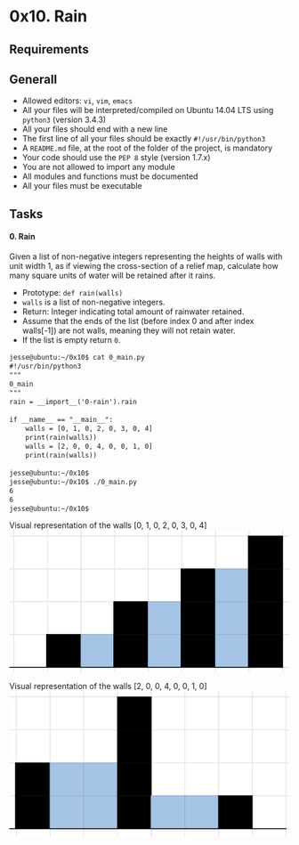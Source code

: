 0x10. Rain
===

Requirements
---

## Generall
- Allowed editors: ```vi```, ```vim```, ```emacs```
- All your files will be interpreted/compiled on Ubuntu 14.04 LTS using ```python3``` (version 3.4.3)
- All your files should end with a new line
- The first line of all your files should be exactly ```#!/usr/bin/python3```
- A ```README.md``` file, at the root of the folder of the project, is mandatory
- Your code should use the ```PEP 8``` style (version 1.7.x)
- You are not allowed to import any module
- All modules and functions must be documented
- All your files must be executable

## Tasks
#### 0. Rain

Given a list of non-negative integers representing the heights of walls with unit width 1, as if viewing the cross-section of a relief map, calculate how many square units of water will be retained after it rains.

- Prototype: ```def rain(walls)```
- ```walls``` is a list of non-negative integers.
- Return: Integer indicating total amount of rainwater retained.
- Assume that the ends of the list (before index 0 and after index walls[-1]) are not walls, meaning they will not retain water.
- If the list is empty return ```0```.
```shell
jesse@ubuntu:~/0x10$ cat 0_main.py
#!/usr/bin/python3
"""
0_main
"""
rain = __import__('0-rain').rain

if __name__ == "__main__":
    walls = [0, 1, 0, 2, 0, 3, 0, 4]
    print(rain(walls))
    walls = [2, 0, 0, 4, 0, 0, 1, 0]
    print(rain(walls))

jesse@ubuntu:~/0x10$ 
jesse@ubuntu:~/0x10$ ./0_main.py
6
6
jesse@ubuntu:~/0x10$
```

Visual representation of the walls [0, 1, 0, 2, 0, 3, 0, 4]
![](https://github.com/Cristhian-Carbonell/holbertonschool-interview/blob/main/0x10-rain/image/85ef782020ac6efdc7004b62ea86724a552285b4.png)


Visual representation of the walls [2, 0, 0, 4, 0, 0, 1, 0]
![](https://github.com/Cristhian-Carbonell/holbertonschool-interview/blob/main/0x10-rain/image/2.png)

